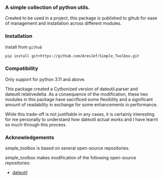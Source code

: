 ### A simple collection of python utils.

Created to be used in a project, this package is published to gihub 
for ease of management and installation across different modules.

### Installation
install from `github`

``` bash
pip install git+https://github.com/AresJef/Simple_Toolbox.git
```

### Compatibility
Only support for python 3.11 and above.

This package created a Cythonized version of dateutil.parser and 
dateutil.relativedelta. As a consequence of the modification, these 
two modules in this package have sacrificed some flexibility and a 
significant amount of readability in exchange for some enhancements 
in performance.

While this trade-off is not justifiable in any cases, it is certainly
interesting for me personally to understand how dateutil actual works
and I have learnt so much through this process.

### Acknowledgements
simple_toolbox is based on several open-source repositories.

simple_toolbox makes modification of the following open-source repositories:
- [dateutil](https://github.com/dateutil/dateutil/)




